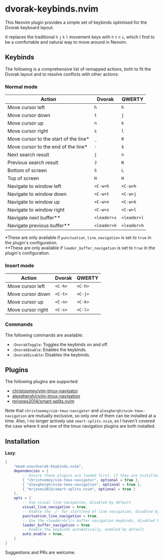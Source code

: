 # dvorak-keybinds.nvim

This Neovim plugin provides a simple set of keybinds optimised for the Dvorak keyboard layout.

It replaces the traditional `h` `j` `k` `l` movement keys with `h` `t` `n` `s`, which I find
to be a comfortable and natural way to move around in Neovim.

## Keybinds

The following is a comprehensive list of remapped actions, both to fit the Dvorak layout and
to resolve conflicts with other actions:

### Normal mode

| Action | Dvorak | QWERTY |
| ------ | ------ | ------ |
| Move cursor left | `h` | `h` |
| Move cursor down | `t` | `j` |
| Move cursor up | `n` | `k` |
| Move cursor right | `s` | `l` |
| Move cursor to the start of the line* | `_` | `0` |
| Move cursor to the end of the line* | `-` | `$` |
| Next search result | `j` | `n` |
| Previous search result | `J` | `N` |
| Bottom of screen | `S` | `L` |
| Top of screen | `H` | `H` |
| Navigate to window left | `<C-w>h` | `<C-w>h` |
| Navigate to window down | `<C-w>t` | `<C-w>j` |
| Navigate to window up | `<C-w>n` | `<C-w>k` |
| Navigate to window right | `<C-w>s` | `<C-w>l` |
| Navigate next buffer** | `<leader>s` | `<leader>l` |
| Navigate previous buffer** | `<leader>h` | `<leader>h` |

*These are only available if `punctuation_line_navigation` is set to `true` in the plugin's
configuration.  
**These are only available if `leader_buffer_navigation` is set to `true` in the plugin's
configuration.

### Insert mode

| Action | Dvorak | QWERTY |
| ------ | ------ | ------ |
| Move cursor left | `<C-h>` | `<C-h>` |
| Move cursor down | `<C-t>` | `<C-j>` |
| Move cursor up | `<C-n>` | `<C-k>` |
| Move cursor right | `<C-s>` | `<C-l>` |

### Commands

The following commands are available:

- `:DvorakToggle`: Toggles the keybinds on and off.
- `:DvorakEnable`: Enables the keybinds.
- `:DvorakDisable`: Disables the keybinds.

## Plugins

The following plugins are supported:

- [christoomey/vim-tmux-navigator](https://github.com/christoomey/vim-tmux-navigator)
- [alexghergh/nvim-tmux-navigation](https://github.com/alexghergh/nvim-tmux-navigation)
- [mrjones2014/smart-splits.nvim](https://github.com/mrjones2014/smart-splits.nvim)

Note that `christoomey/vim-tmux-navigator` and `alexghergh/nvim-tmux-navigation` are
mutually exclusive, so only one of them can be installed at a time. Also, I no longer
actively use `smart-splits.nvim`, so I haven't covered the case where it and one of the
tmux navigation plugins are both installed.

## Installation
**Lazy**:
```lua
{
    "mead-one/dvorak-keybinds.nvim",
    dependencies = {
        -- Ensure these plugins are loaded first, if they are installed
        { "christoomey/vim-tmux-navigator", optional = true },
        { "alexghergh/nvim-tmux-navigation", optional = true },
        { "mrjones2014/smart-splits.nvim", optional = true }
    },
    opts = {
        -- Use visual line navigation, disabled by default
        visual_line_navigation = true,
        -- Enable the _/- for start/end of line navigation, disabled by default
        punctuation_line_navigation = true,
        -- Use the <leader>h/l/s buffer navigation keybinds, disabled by default
        leader_buffer_navigation = true
        -- Enable the keybinds automatically, enabled by default
        auto_enable = true,
    }
}
```

Suggestions and PRs are welcome.

